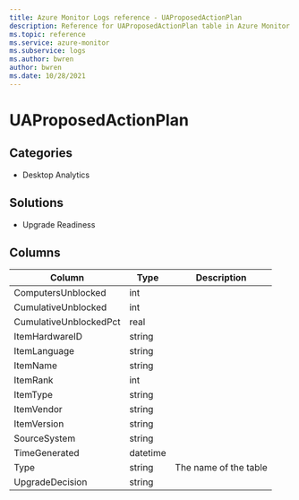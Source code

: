 ```yaml
---
title: Azure Monitor Logs reference - UAProposedActionPlan
description: Reference for UAProposedActionPlan table in Azure Monitor Logs.
ms.topic: reference
ms.service: azure-monitor
ms.subservice: logs
ms.author: bwren
author: bwren
ms.date: 10/28/2021
---
```


# UAProposedActionPlan

 

## Categories

- Desktop Analytics
## Solutions

- Upgrade Readiness




## Columns

| Column | Type | Description |
| --- | --- | --- |
| ComputersUnblocked | int |  |
| CumulativeUnblocked | int |  |
| CumulativeUnblockedPct | real |  |
| ItemHardwareID | string |  |
| ItemLanguage | string |  |
| ItemName | string |  |
| ItemRank | int |  |
| ItemType | string |  |
| ItemVendor | string |  |
| ItemVersion | string |  |
| SourceSystem | string |  |
| TimeGenerated | datetime |  |
| Type | string | The name of the table |
| UpgradeDecision | string |  |
